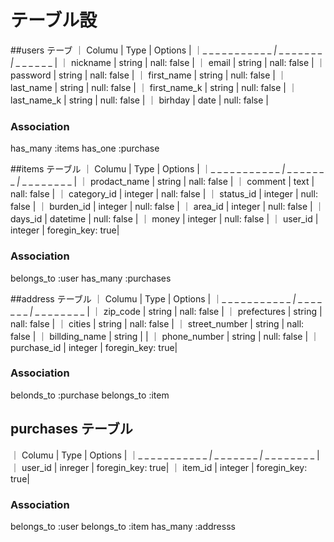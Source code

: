 # テーブル設
##users テーブ
｜ Columu                | Type            | Options       |
｜_ _ _ _ _ _ _ _ _ _ _ _|_ _ _ _ _ _ _ _ _|_ _ _ _ _ _ _  | 
｜ nickname              | string          | nall: false   |
｜ email                 | string          | nall: false   |
｜ password              | string          | nall: false   |
｜ first_name            | string          | null: false   |
｜ last_name             | string          | null: false   |
｜ first_name_k          | string          | null: false   |
｜ last_name_k           | string          | null: false   |
｜ birhday               | date            | null: false   |

### Association

has_many :items
has_one :purchase

##items テーブル
｜ Columu                | Type            | Options          |
｜_ _ _ _ _ _ _ _ _ _ _ _|_ _ _ _ _ _ _ _ _|_ _ _ _ _ _ _ _ _ | 
｜ prodact_name          | string          | nall: false      |
｜ comment               | text            | nall: false      |
｜ category_id           | integer         | nall: false      |
｜ status_id             | integer         | null: false      |
｜ burden_id             | integer         | null: false      |
｜ area_id               | integer         | null: false      |
｜ days_id               | datetime        | null: false      |
｜ money                 | integer         | null: false      |
｜ user_id               | integer         | foregin_key: true|

### Association

belongs_to :user
has_many :purchases

##address テーブル
｜ Columu                | Type            | Options          |
｜_ _ _ _ _ _ _ _ _ _ _ _|_ _ _ _ _ _ _ _ _|_ _ _ _ _ _ _ _ _ |
｜ zip_code              | string          | nall: false      |
｜ prefectures           | string          | nall: false      |
｜ cities                | string          | nall: false      |
｜ street_number         | string          | nall: false      |
｜ billding_name         | string          |                  |
｜ phone_number          | string          | null: false      |
｜ purchase_id           | integer         | foregin_key: true|

### Association

belonds_to :purchase
belongs_to :item

## purchases テーブル
｜ Columu                | Type            | Options          |
｜_ _ _ _ _ _ _ _ _ _ _ _|_ _ _ _ _ _ _ _ _|_ _ _ _ _ _ _ _ _ | 
｜ user_id               | inreger         | foregin_key: true|
｜ item_id               | integer         | foregin_key: true|

### Association
belongs_to :user
belongs_to :item
has_many :addresss